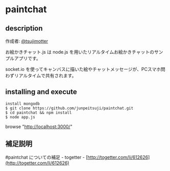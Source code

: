 paintchat
=========

## description
作成者: [@tsujimotter](https://twitter.com/tsujimotter)

お絵かきチャット.js は node.js を用いたリアルタイムお絵かきチャットのサンプルアプリです。

socket.io を使ってキャンバスに描いた絵やチャットメッセージが、PCスマホ問わずリアルタイムで共有されます。

## installing and execute
    install mongodb
    $ git clone https://github.com/junpeitsuji/paintchat.git
    $ cd paintchat && npm install
    $ node app.js

browse "[http://localhost:3000/](http://localhost:3000/)"

## 補足説明

#paintchat についての補足 - togetter - [http://togetter.com/li/612626](http://togetter.com/li/612626)
